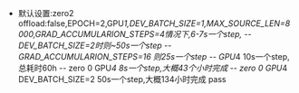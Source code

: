 - 默认设置:zero2 offload:false,EPOCH=2,GPU*1,DEV_BATCH_SIZE=1,MAX_SOURCE_LEN=8000,GRAD_ACCUMULARION_STEPS=4情况下,6-7s一个step,
-- DEV_BATCH_SIZE=2时则~50s一个step
-- GRAD_ACCUMULARION_STEPS=16 则25s一个step
-- GPU*4     10s一个step,总耗时60h
-- zero 0    GPU*4 8s一个step,大概43个小时完成
-- zero 0    GPU*4 DEV_BATCH_SIZE=2 50s一个step,大概134小时完成 pass


